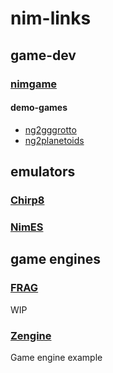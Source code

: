 # nim-links

## game-dev

### [nimgame](https://github.com/Vladar4/nimgame2/)
#### demo-games
* [ng2gggrotto](https://github.com/Vladar4/ng2gggrotto)
* [ng2planetoids](https://github.com/Vladar4/ng2planetoids)

## emulators
### [Chirp8](https://github.com/mratsim/chirp8)
### [NimES](https://github.com/def-/nimes)

## game engines
### [FRAG](https://github.com/fragworks/frag)
  WIP
### [Zengine](https://github.com/zacharycarter/zengine/tree/a9e30eb771553cb572af5df8c7ca89f6661e5e50)
  Game engine example
  
